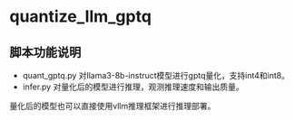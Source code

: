 # quantize_llm_gptq
## 脚本功能说明
- quant_gptq.py 对llama3-8b-instruct模型进行gptq量化，支持int4和int8。
- infer.py 对量化后的模型进行推理，观测推理速度和输出质量。
  
量化后的模型也可以直接使用vllm推理框架进行推理部署。
